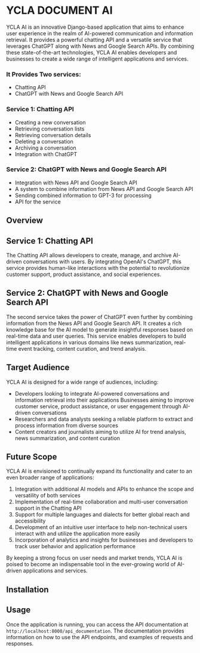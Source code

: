 # YCLA DOCUMENT AI
YCLA AI is an innovative Django-based application that aims to enhance user experience in the realm of AI-powered communication and information retrieval. It provides a powerful chatting API and a versatile service that leverages ChatGPT along with News and Google Search APIs. By combining these state-of-the-art technologies, YCLA AI enables developers and businesses to create a wide range of intelligent applications and services.


### It Provides Two services:

- Chatting API
- ChatGPT with News and Google Search API

### Service 1: Chatting API
- Creating a new conversation
- Retrieving conversation lists
- Retrieving conversation details
- Deleting a conversation
- Archiving a conversation
- Integration with ChatGPT

### Service 2: ChatGPT with News and Google Search API

- Integration with News API and Google Search API
- A system to combine information from News API and Google Search API
- Sending combined information to GPT-3 for processing
- API for the service

## Overview
## Service 1: Chatting API
The Chatting API allows developers to create, manage, and archive AI-driven conversations with users. By integrating OpenAI's ChatGPT, this service provides human-like interactions with the potential to revolutionize customer support, product assistance, and social experiences.

## Service 2: ChatGPT with News and Google Search API
The second service takes the power of ChatGPT even further by combining information from the News API and Google Search API. It creates a rich knowledge base for the AI model to generate insightful responses based on real-time data and user queries. This service enables developers to build intelligent applications in various domains like news summarization, real-time event tracking, content curation, and trend analysis.

## Target Audience
YCLA AI is designed for a wide range of audiences, including:

- Developers looking to integrate AI-powered conversations and information retrieval into their applications
Businesses aiming to improve customer service, product assistance, or user engagement through AI-driven conversations
- Researchers and data analysts seeking a reliable platform to extract and process information from diverse sources
- Content creators and journalists aiming to utilize AI for trend analysis, news summarization, and content curation

## Future Scope
YCLA AI is envisioned to continually expand its functionality and cater to an even broader range of applications:

1. Integration with additional AI models and APIs to enhance the scope and versatility of both services
2. Implementation of real-time collaboration and multi-user conversation support in the Chatting API
3. Support for multiple languages and dialects for better global reach and accessibility
4. Development of an intuitive user interface to help non-technical users interact with and utilize the application more easily
5. Incorporation of analytics and insights for businesses and developers to track user behavior and application performance

By keeping a strong focus on user needs and market trends, YCLA AI is poised to become an indispensable tool in the ever-growing world of AI-driven applications and services.


## Installation


## Usage
Once the application is running, you can access the API documentation at `http://localhost:8000/api_documentation`. The documentation provides information on how to use the API endpoints, and examples of requests and responses.